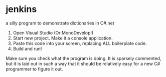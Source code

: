 # jenkins
a silly program to demonstrate dictionaries in C#.net

1. Open Visual Studio (Or MonoDevelop!)
2. Start new project. Make it a console application.
3. Paste this code into your screen, replacing ALL boilerplate code.
4. Build and run!

Make sure you check what the program is doing. It is sparsely commented, but it is laid out in such a way that it should be relatively easy for a new C# programmer to figure it out.
